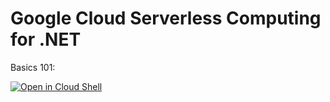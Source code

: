 # Google Cloud Serverless Computing for .NET

Basics 101:

<a  href="https://console.cloud.google.com/cloudshell/open?git_repo=https://github.com/doitintl/gcp-serverless-101&tutorial=dotnet/tutorial-101.md">
    <img alt="Open in Cloud Shell" src="http://gstatic.com/cloudssh/images/open-btn.png">
</a>